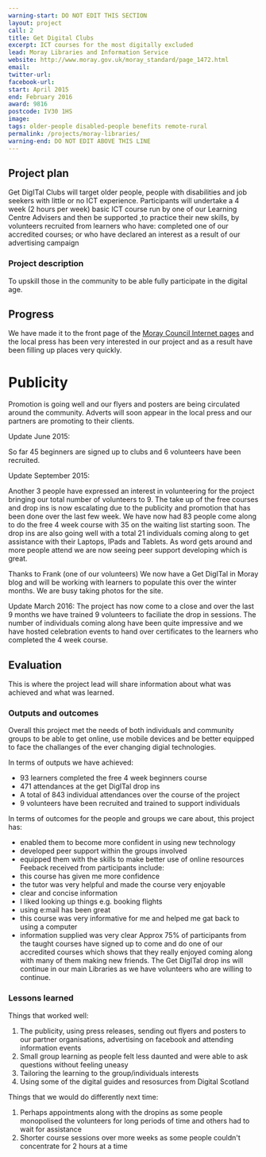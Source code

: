 ```yaml
---
warning-start: DO NOT EDIT THIS SECTION
layout: project
call: 2
title: Get Digital Clubs
excerpt: ICT courses for the most digitally excluded
lead: Moray Libraries and Information Service
website: http://www.moray.gov.uk/moray_standard/page_1472.html
email: 
twitter-url: 
facebook-url: 
start: April 2015
end: February 2016
award: 9816
postcode: IV30 1HS
image:
tags: older-people disabled-people benefits remote-rural
permalink: /projects/moray-libraries/
warning-end: DO NOT EDIT ABOVE THIS LINE
---
```


## Project plan
Get DigITal Clubs will target older people, people with disabilities and job seekers with little or no ICT experience. Participants will undertake a  4 week  (2 hours per week) basic ICT course run by one of our Learning Centre Advisers and then be supported ,to practice their new skills, by volunteers recruited from learners who have: completed one of our accredited courses; or who have declared an interest as a result of our advertising campaign

### Project description
To upskill those in the community to be able fully participate in the digital age.

## Progress
We have made it to the front page of the [Moray Council Internet pages](http://www.moray.gov.uk) and the local press has been very interested in our project and as a result have been filling up places very quickly.
# Publicity
Promotion is going well and our flyers and posters are being circulated around the community. Adverts will soon appear in the local press and our partners are promoting to their clients.

Update June 2015:

So far 45 beginners are signed up to clubs and 6 volunteers have been recruited. 

 Update September 2015:
 
 Another 3 people have expressed an interest in volunteering for the project bringing our total number of volunteers to 9. The take up of the free courses and drop ins is now escalating due to the publicity and promotion that has been done over the last few week. We have now had 83 people come along to do the free 4 week course with 35 on the waiting list starting soon. The drop ins are also going well with a total 21 individuals coming along to get assistance with their Laptops, IPads and Tablets. As word gets around and more people attend we are now seeing peer support developing which is great.

Thanks to Frank (one of our volunteers) We now have a Get DigITal in Moray blog and will be working with learners to populate this over the winter months. We are busy taking photos for the site.

Update March 2016:
The project has now come to a close and over the last 9 months we have trained 9 volunteers to faciliate the drop in sessions.  The number of individuals coming along have been quite impressive and we have hosted celebration events to hand over certificates to the learners who completed the 4 week course.


## Evaluation

This is where the project lead will share information about what was achieved and what was learned.

### Outputs and outcomes

Overall this project met the needs of both individuals and community groups to be able to get online, use mobile devices and be better equipped to face the challanges of the ever changing digial technologies.

In terms of outputs we have achieved:
- 93 learners completed the free 4 week beginners course
- 471 attendances at the get DigITal drop ins 
- A total of 843 individual attendances over the course of the project
- 9 volunteers have been recruited and trained to support individuals

In terms of outcomes for the people and groups we care about, this project has:
- enabled them to become more confident in using new technology
- developed peer support within the groups involved
- equipped them with the skills to make better use of online resources 
Feeback received from participants include:
- this course has given me more confidence
- the tutor was very helpful and made the course very enjoyable
- clear and concise information
- I liked looking up things e.g. booking flights
- using e:mail has been great
- this course was very informative for me and helped me gat back to using a computer
- information supplied was very clear
Approx 75% of participants from the taught courses have signed up to come and do one of our accredited courses which shows that they really enjoyed coming along with many of them making new friends.  The Get DigITal drop ins will continue in our main Libraries as we have volunteers who are willing to continue.

### Lessons learned

Things that worked well:

1. The publicity, using press releases, sending out flyers and posters to our partner organisations, advertising on facebook and attending information events
2. Small group learning as people felt less daunted and were able to ask questions without feeling uneasy
3. Tailoring the learning to the group/individuals interests
4. Using some of the digital guides and resosurces from Digital Scotland

Things that we would do differently next time:

1. Perhaps appointments along with the dropins as some people monopolised the volunteers for long periods of time and others had to wait for assistance
2. Shorter course sessions over more weeks as some people couldn't concentrate for 2 hours at a time

